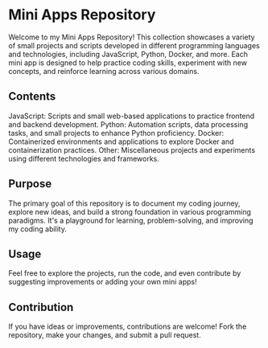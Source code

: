 
# Mini Apps Repository
Welcome to my Mini Apps Repository! This collection showcases a variety of small projects and scripts developed in different programming languages and technologies, including JavaScript, Python, Docker, and more. Each mini app is designed to help practice coding skills, experiment with new concepts, and reinforce learning across various domains.

## Contents
JavaScript: Scripts and small web-based applications to practice frontend and backend development.
Python: Automation scripts, data processing tasks, and small projects to enhance Python proficiency.
Docker: Containerized environments and applications to explore Docker and containerization practices.
Other: Miscellaneous projects and experiments using different technologies and frameworks.
## Purpose
The primary goal of this repository is to document my coding journey, explore new ideas, and build a strong foundation in various programming paradigms. It's a playground for learning, problem-solving, and improving my coding ability.

## Usage
Feel free to explore the projects, run the code, and even contribute by suggesting improvements or adding your own mini apps!

## Contribution
If you have ideas or improvements, contributions are welcome! Fork the repository, make your changes, and submit a pull request.

